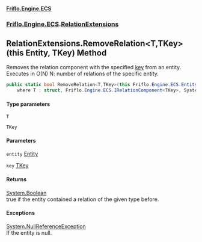 #### [Friflo.Engine.ECS](index.md 'index')
### [Friflo.Engine.ECS](Friflo.Engine.ECS.md 'Friflo.Engine.ECS').[RelationExtensions](RelationExtensions.md 'Friflo.Engine.ECS.RelationExtensions')

## RelationExtensions.RemoveRelation<T,TKey>(this Entity, TKey) Method

Removes the relation component with the specified [key](RelationExtensions.RemoveRelation_T,TKey_(thisEntity,TKey).md#Friflo.Engine.ECS.RelationExtensions.RemoveRelation_T,TKey_(thisFriflo.Engine.ECS.Entity,TKey).key 'Friflo.Engine.ECS.RelationExtensions.RemoveRelation<T,TKey>(this Friflo.Engine.ECS.Entity, TKey).key') from an entity.<br/>
Executes in O(N) N: number of relations of the specific entity.

```csharp
public static bool RemoveRelation<T,TKey>(this Friflo.Engine.ECS.Entity entity, TKey key)
    where T : struct, Friflo.Engine.ECS.IRelationComponent<TKey>, System.ValueType, System.ValueType;
```
#### Type parameters

<a name='Friflo.Engine.ECS.RelationExtensions.RemoveRelation_T,TKey_(thisFriflo.Engine.ECS.Entity,TKey).T'></a>

`T`

<a name='Friflo.Engine.ECS.RelationExtensions.RemoveRelation_T,TKey_(thisFriflo.Engine.ECS.Entity,TKey).TKey'></a>

`TKey`
#### Parameters

<a name='Friflo.Engine.ECS.RelationExtensions.RemoveRelation_T,TKey_(thisFriflo.Engine.ECS.Entity,TKey).entity'></a>

`entity` [Entity](Entity.md 'Friflo.Engine.ECS.Entity')

<a name='Friflo.Engine.ECS.RelationExtensions.RemoveRelation_T,TKey_(thisFriflo.Engine.ECS.Entity,TKey).key'></a>

`key` [TKey](RelationExtensions.RemoveRelation_T,TKey_(thisEntity,TKey).md#Friflo.Engine.ECS.RelationExtensions.RemoveRelation_T,TKey_(thisFriflo.Engine.ECS.Entity,TKey).TKey 'Friflo.Engine.ECS.RelationExtensions.RemoveRelation<T,TKey>(this Friflo.Engine.ECS.Entity, TKey).TKey')

#### Returns
[System.Boolean](https://docs.microsoft.com/en-us/dotnet/api/System.Boolean 'System.Boolean')  
true if the entity contained a relation of the given type before.

#### Exceptions

[System.NullReferenceException](https://docs.microsoft.com/en-us/dotnet/api/System.NullReferenceException 'System.NullReferenceException')  
If the entity is null.